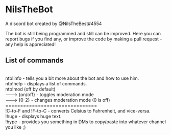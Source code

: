 # NilsTheBot
A discord bot created by @NilsTheBest#4554

The bot is still being programmed and still can be improved. Here you can report bugs if you find any, or improve the code by making a pull request - any help is appreciated!

## List of commands

<br /> ntb!info - tells you a bit more about the bot and how to use him.
<br /> ntb!help - displays a list of commands.
<br /> ntb!mod (off by default)
<br /> ---> {on/off} - toggles moderation mode
<br /> ---> {0-2} - changes moderation mode (0 is off)
<br /> ===============================
<br /> !C-to-F and !F-to-C - converts Celsius to Fahrenheit, and vice-versa.
<br /> !huge - displays huge text.
<br /> !hype - provides you something in DMs to copy/paste into whatever channel you like ;)
